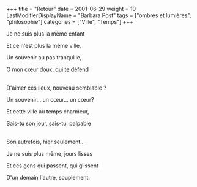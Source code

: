 +++
title = "Retour"
date = 2001-06-29
weight = 10
LastModifierDisplayName = "Barbara Post"
tags = ["ombres et lumières", "philosophie"]
categories = ["Ville", "Temps"]
+++

Je ne suis plus la même enfant

Et ce n'est plus la même ville,

Un souvenir au pas tranquille,

O mon cœur doux, qui te défend

 \
D'aimer ces lieux, nouveau semblable ?

Un souvenir… un cœur… un cœur?

Et cette ville au temps charmeur,

Sais-tu son jour, sais-tu, palpable

 \
Son autrefois, hier seulement…

Je ne suis plus même, jours lisses

Et ces gens qui passent, qui glissent

D'un demain l'autre, souplement.

